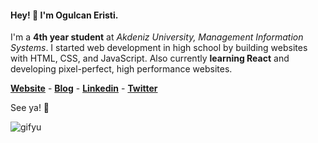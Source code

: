 #### Hey! 👋 I'm Ogulcan Eristi.

I'm a **4th year student** at *Akdeniz University, Management Information Systems*. I started web development in high school by building websites with HTML, CSS, and JavaScript. Also currently **learning React** and developing pixel-perfect, high performance websites.

**[Website](https://ogulcaneristi.com/)** - **[Blog](https://medium.com/@olcaneristi)** - **[Linkedin](https://www.linkedin.com/in/ogulcaneristi/)** - **[Twitter](https://twitter.com/ogulcaanX)** 

See ya! 🤙

![gifyu](https://s7.gifyu.com/images/ezgif.com-gif-maker1573f56094d9a15f.gif)
